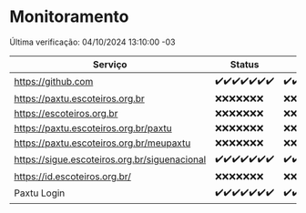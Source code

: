 # Monitoramento

Última verificação: 04/10/2024 13:10:00 -03

|Serviço|Status|Últimas 24h|
|---|---|---|
|https://github.com|<span title="2024-09-27: OK=23">✔️</span><span title="2024-09-28: OK=23">✔️</span><span title="2024-09-29: OK=23">✔️</span><span title="2024-09-30: OK=23">✔️</span><span title="2024-10-01: OK=23">✔️</span><span title="2024-10-02: OK=23">✔️</span><span title="2024-10-03: OK=16">✔️</span>|<span title="03/10/2024 14:07:00 -03 : 200">✔️</span><span title="03/10/2024 15:11:00 -03 : 200">✔️</span><span title="03/10/2024 16:06:00 -03 : 200">✔️</span><span title="03/10/2024 17:08:00 -03 : 200">✔️</span><span title="03/10/2024 18:07:00 -03 : 200">✔️</span><span title="03/10/2024 19:07:00 -03 : 200">✔️</span><span title="03/10/2024 20:08:00 -03 : 200">✔️</span><span title="03/10/2024 21:39:00 -03 : 200">✔️</span><span title="03/10/2024 23:10:00 -03 : 200">✔️</span><span title="04/10/2024 00:14:00 -03 : 200">✔️</span><span title="04/10/2024 01:10:00 -03 : 200">✔️</span><span title="04/10/2024 02:08:00 -03 : 200">✔️</span><span title="04/10/2024 03:12:00 -03 : 200">✔️</span><span title="04/10/2024 04:08:00 -03 : 200">✔️</span><span title="04/10/2024 05:11:00 -03 : 200">✔️</span><span title="04/10/2024 06:08:00 -03 : 200">✔️</span><span title="04/10/2024 07:08:00 -03 : 200">✔️</span><span title="04/10/2024 08:07:00 -03 : 200">✔️</span><span title="04/10/2024 09:14:00 -03 : 200">✔️</span><span title="04/10/2024 10:16:00 -03 : 200">✔️</span><span title="04/10/2024 11:08:00 -03 : 200">✔️</span><span title="04/10/2024 12:08:00 -03 : 200">✔️</span><span title="04/10/2024 13:10:00 -03 : 200">✔️</span>|
|https://paxtu.escoteiros.org.br|<span title="2024-09-27: Falhas=23">❌</span><span title="2024-09-28: Falhas=23">❌</span><span title="2024-09-29: Falhas=23">❌</span><span title="2024-09-30: Falhas=23">❌</span><span title="2024-10-01: Falhas=23">❌</span><span title="2024-10-02: Falhas=23">❌</span><span title="2024-10-03: Falhas=16">❌</span>|<span title="03/10/2024 14:07:00 -03 : 403">❌</span><span title="03/10/2024 15:11:00 -03 : 403">❌</span><span title="03/10/2024 16:06:00 -03 : 403">❌</span><span title="03/10/2024 17:08:00 -03 : 403">❌</span><span title="03/10/2024 18:07:00 -03 : 403">❌</span><span title="03/10/2024 19:07:00 -03 : 403">❌</span><span title="03/10/2024 20:08:00 -03 : 403">❌</span><span title="03/10/2024 21:39:00 -03 : 403">❌</span><span title="03/10/2024 23:10:00 -03 : 403">❌</span><span title="04/10/2024 00:14:00 -03 : 403">❌</span><span title="04/10/2024 01:10:00 -03 : 403">❌</span><span title="04/10/2024 02:08:00 -03 : 403">❌</span><span title="04/10/2024 03:12:00 -03 : 403">❌</span><span title="04/10/2024 04:08:00 -03 : 403">❌</span><span title="04/10/2024 05:11:00 -03 : 403">❌</span><span title="04/10/2024 06:08:00 -03 : 403">❌</span><span title="04/10/2024 07:08:00 -03 : 403">❌</span><span title="04/10/2024 08:07:00 -03 : 403">❌</span><span title="04/10/2024 09:14:00 -03 : 403">❌</span><span title="04/10/2024 10:16:00 -03 : 403">❌</span><span title="04/10/2024 11:08:00 -03 : 403">❌</span><span title="04/10/2024 12:08:00 -03 : 403">❌</span><span title="04/10/2024 13:10:00 -03 : 403">❌</span>|
|https://escoteiros.org.br|<span title="2024-09-27: Falhas=23">❌</span><span title="2024-09-28: Falhas=23">❌</span><span title="2024-09-29: Falhas=23">❌</span><span title="2024-09-30: Falhas=23">❌</span><span title="2024-10-01: Falhas=23">❌</span><span title="2024-10-02: Falhas=23">❌</span><span title="2024-10-03: Falhas=16">❌</span>|<span title="03/10/2024 14:07:00 -03 : 403">❌</span><span title="03/10/2024 15:11:00 -03 : 403">❌</span><span title="03/10/2024 16:06:00 -03 : 403">❌</span><span title="03/10/2024 17:08:00 -03 : 403">❌</span><span title="03/10/2024 18:07:00 -03 : 403">❌</span><span title="03/10/2024 19:07:00 -03 : 403">❌</span><span title="03/10/2024 20:08:00 -03 : 403">❌</span><span title="03/10/2024 21:39:00 -03 : 403">❌</span><span title="03/10/2024 23:10:00 -03 : 403">❌</span><span title="04/10/2024 00:14:00 -03 : 403">❌</span><span title="04/10/2024 01:10:00 -03 : 403">❌</span><span title="04/10/2024 02:08:00 -03 : 403">❌</span><span title="04/10/2024 03:12:00 -03 : 403">❌</span><span title="04/10/2024 04:08:00 -03 : 403">❌</span><span title="04/10/2024 05:11:00 -03 : 403">❌</span><span title="04/10/2024 06:08:00 -03 : 403">❌</span><span title="04/10/2024 07:08:00 -03 : 403">❌</span><span title="04/10/2024 08:07:00 -03 : 403">❌</span><span title="04/10/2024 09:14:00 -03 : 403">❌</span><span title="04/10/2024 10:16:00 -03 : 403">❌</span><span title="04/10/2024 11:08:00 -03 : 403">❌</span><span title="04/10/2024 12:08:00 -03 : 403">❌</span><span title="04/10/2024 13:10:00 -03 : 403">❌</span>|
|https://paxtu.escoteiros.org.br/paxtu|<span title="2024-09-27: Falhas=23">❌</span><span title="2024-09-28: Falhas=23">❌</span><span title="2024-09-29: Falhas=23">❌</span><span title="2024-09-30: Falhas=23">❌</span><span title="2024-10-01: Falhas=23">❌</span><span title="2024-10-02: Falhas=23">❌</span><span title="2024-10-03: Falhas=16">❌</span>|<span title="03/10/2024 14:07:00 -03 : 403">❌</span><span title="03/10/2024 15:11:00 -03 : 403">❌</span><span title="03/10/2024 16:06:00 -03 : 403">❌</span><span title="03/10/2024 17:08:00 -03 : 403">❌</span><span title="03/10/2024 18:07:00 -03 : 403">❌</span><span title="03/10/2024 19:07:00 -03 : 403">❌</span><span title="03/10/2024 20:08:00 -03 : 403">❌</span><span title="03/10/2024 21:39:00 -03 : 403">❌</span><span title="03/10/2024 23:10:00 -03 : 403">❌</span><span title="04/10/2024 00:14:00 -03 : 403">❌</span><span title="04/10/2024 01:10:00 -03 : 403">❌</span><span title="04/10/2024 02:08:00 -03 : 403">❌</span><span title="04/10/2024 03:12:00 -03 : 403">❌</span><span title="04/10/2024 04:08:00 -03 : 403">❌</span><span title="04/10/2024 05:11:00 -03 : 403">❌</span><span title="04/10/2024 06:08:00 -03 : 403">❌</span><span title="04/10/2024 07:08:00 -03 : 403">❌</span><span title="04/10/2024 08:07:00 -03 : 403">❌</span><span title="04/10/2024 09:14:00 -03 : 403">❌</span><span title="04/10/2024 10:16:00 -03 : 403">❌</span><span title="04/10/2024 11:08:00 -03 : 403">❌</span><span title="04/10/2024 12:08:00 -03 : 403">❌</span><span title="04/10/2024 13:10:00 -03 : 403">❌</span>|
|https://paxtu.escoteiros.org.br/meupaxtu|<span title="2024-09-27: Falhas=23">❌</span><span title="2024-09-28: Falhas=23">❌</span><span title="2024-09-29: Falhas=23">❌</span><span title="2024-09-30: Falhas=23">❌</span><span title="2024-10-01: Falhas=23">❌</span><span title="2024-10-02: Falhas=23">❌</span><span title="2024-10-03: Falhas=16">❌</span>|<span title="03/10/2024 14:07:00 -03 : 403">❌</span><span title="03/10/2024 15:11:00 -03 : 403">❌</span><span title="03/10/2024 16:06:00 -03 : 403">❌</span><span title="03/10/2024 17:08:00 -03 : 403">❌</span><span title="03/10/2024 18:07:00 -03 : 403">❌</span><span title="03/10/2024 19:07:00 -03 : 403">❌</span><span title="03/10/2024 20:08:00 -03 : 403">❌</span><span title="03/10/2024 21:39:00 -03 : 403">❌</span><span title="03/10/2024 23:10:00 -03 : 403">❌</span><span title="04/10/2024 00:14:00 -03 : 403">❌</span><span title="04/10/2024 01:10:00 -03 : 403">❌</span><span title="04/10/2024 02:08:00 -03 : 403">❌</span><span title="04/10/2024 03:12:00 -03 : 403">❌</span><span title="04/10/2024 04:08:00 -03 : 403">❌</span><span title="04/10/2024 05:11:00 -03 : 403">❌</span><span title="04/10/2024 06:08:00 -03 : 403">❌</span><span title="04/10/2024 07:08:00 -03 : 403">❌</span><span title="04/10/2024 08:07:00 -03 : 403">❌</span><span title="04/10/2024 09:14:00 -03 : 403">❌</span><span title="04/10/2024 10:16:00 -03 : 403">❌</span><span title="04/10/2024 11:08:00 -03 : 403">❌</span><span title="04/10/2024 12:08:00 -03 : 403">❌</span><span title="04/10/2024 13:10:00 -03 : 403">❌</span>|
|https://sigue.escoteiros.org.br/siguenacional|<span title="2024-09-27: OK=23">✔️</span><span title="2024-09-28: OK=23">✔️</span><span title="2024-09-29: OK=23">✔️</span><span title="2024-09-30: OK=23">✔️</span><span title="2024-10-01: OK=23">✔️</span><span title="2024-10-02: OK=23">✔️</span><span title="2024-10-03: OK=16">✔️</span>|<span title="03/10/2024 14:07:00 -03 : 200">✔️</span><span title="03/10/2024 15:11:00 -03 : 200">✔️</span><span title="03/10/2024 16:06:00 -03 : 200">✔️</span><span title="03/10/2024 17:08:00 -03 : 200">✔️</span><span title="03/10/2024 18:07:00 -03 : 200">✔️</span><span title="03/10/2024 19:07:00 -03 : 200">✔️</span><span title="03/10/2024 20:08:00 -03 : 200">✔️</span><span title="03/10/2024 21:39:00 -03 : 200">✔️</span><span title="03/10/2024 23:10:00 -03 : 200">✔️</span><span title="04/10/2024 00:14:00 -03 : 200">✔️</span><span title="04/10/2024 01:10:00 -03 : 200">✔️</span><span title="04/10/2024 02:08:00 -03 : 200">✔️</span><span title="04/10/2024 03:12:00 -03 : 200">✔️</span><span title="04/10/2024 04:08:00 -03 : 200">✔️</span><span title="04/10/2024 05:11:00 -03 : 200">✔️</span><span title="04/10/2024 06:08:00 -03 : 200">✔️</span><span title="04/10/2024 07:08:00 -03 : 200">✔️</span><span title="04/10/2024 08:07:00 -03 : 200">✔️</span><span title="04/10/2024 09:14:00 -03 : 200">✔️</span><span title="04/10/2024 10:16:00 -03 : 200">✔️</span><span title="04/10/2024 11:08:00 -03 : 200">✔️</span><span title="04/10/2024 12:08:00 -03 : 200">✔️</span><span title="04/10/2024 13:10:00 -03 : 200">✔️</span>|
|https://id.escoteiros.org.br/|<span title="2024-09-27: Falhas=23">❌</span><span title="2024-09-28: Falhas=23">❌</span><span title="2024-09-29: Falhas=23">❌</span><span title="2024-09-30: Falhas=23">❌</span><span title="2024-10-01: Falhas=23">❌</span><span title="2024-10-02: Falhas=23">❌</span><span title="2024-10-03: Falhas=16">❌</span>|<span title="03/10/2024 14:07:00 -03 : 403">❌</span><span title="03/10/2024 15:11:00 -03 : 403">❌</span><span title="03/10/2024 16:06:00 -03 : 403">❌</span><span title="03/10/2024 17:08:00 -03 : 403">❌</span><span title="03/10/2024 18:07:00 -03 : 403">❌</span><span title="03/10/2024 19:07:00 -03 : 403">❌</span><span title="03/10/2024 20:08:00 -03 : 403">❌</span><span title="03/10/2024 21:39:00 -03 : 403">❌</span><span title="03/10/2024 23:10:00 -03 : 403">❌</span><span title="04/10/2024 00:14:00 -03 : 403">❌</span><span title="04/10/2024 01:10:00 -03 : 403">❌</span><span title="04/10/2024 02:08:00 -03 : 403">❌</span><span title="04/10/2024 03:12:00 -03 : 403">❌</span><span title="04/10/2024 04:08:00 -03 : 403">❌</span><span title="04/10/2024 05:11:00 -03 : 403">❌</span><span title="04/10/2024 06:08:00 -03 : 403">❌</span><span title="04/10/2024 07:08:00 -03 : 403">❌</span><span title="04/10/2024 08:07:00 -03 : 403">❌</span><span title="04/10/2024 09:14:00 -03 : 403">❌</span><span title="04/10/2024 10:16:00 -03 : 403">❌</span><span title="04/10/2024 11:08:00 -03 : 403">❌</span><span title="04/10/2024 12:08:00 -03 : 403">❌</span><span title="04/10/2024 13:10:00 -03 : 403">❌</span>|
|Paxtu Login|<span title="2024-09-27: OK=23">✔️</span><span title="2024-09-28: OK=23">✔️</span><span title="2024-09-29: OK=23">✔️</span><span title="2024-09-30: OK=23">✔️</span><span title="2024-10-01: OK=23">✔️</span><span title="2024-10-02: OK=23">✔️</span><span title="2024-10-03: OK=16">✔️</span>|<span title="03/10/2024 14:07:00 -03 : 200">✔️</span><span title="03/10/2024 15:11:00 -03 : 200">✔️</span><span title="03/10/2024 16:06:00 -03 : 200">✔️</span><span title="03/10/2024 17:08:00 -03 : 200">✔️</span><span title="03/10/2024 18:07:00 -03 : 200">✔️</span><span title="03/10/2024 19:07:00 -03 : 200">✔️</span><span title="03/10/2024 20:08:00 -03 : 200">✔️</span><span title="03/10/2024 21:39:00 -03 : 200">✔️</span><span title="03/10/2024 23:10:00 -03 : 200">✔️</span><span title="04/10/2024 00:14:00 -03 : 200">✔️</span><span title="04/10/2024 01:10:00 -03 : 200">✔️</span><span title="04/10/2024 02:08:00 -03 : 200">✔️</span><span title="04/10/2024 03:12:00 -03 : 200">✔️</span><span title="04/10/2024 04:08:00 -03 : 200">✔️</span><span title="04/10/2024 05:11:00 -03 : 200">✔️</span><span title="04/10/2024 06:08:00 -03 : 200">✔️</span><span title="04/10/2024 07:08:00 -03 : 200">✔️</span><span title="04/10/2024 08:07:00 -03 : 200">✔️</span><span title="04/10/2024 09:14:00 -03 : 200">✔️</span><span title="04/10/2024 10:16:00 -03 : 200">✔️</span><span title="04/10/2024 11:08:00 -03 : 200">✔️</span><span title="04/10/2024 12:08:00 -03 : 200">✔️</span><span title="04/10/2024 13:10:00 -03 : 200">✔️</span>|
